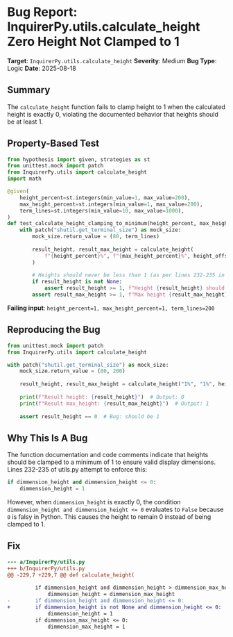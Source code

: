 # Bug Report: InquirerPy.utils.calculate_height Zero Height Not Clamped to 1

**Target**: `InquirerPy.utils.calculate_height`
**Severity**: Medium
**Bug Type**: Logic
**Date**: 2025-08-18

## Summary

The `calculate_height` function fails to clamp height to 1 when the calculated height is exactly 0, violating the documented behavior that heights should be at least 1.

## Property-Based Test

```python
from hypothesis import given, strategies as st
from unittest.mock import patch
from InquirerPy.utils import calculate_height
import math

@given(
    height_percent=st.integers(min_value=1, max_value=200),
    max_height_percent=st.integers(min_value=1, max_value=200),
    term_lines=st.integers(min_value=10, max_value=1000),
)
def test_calculate_height_clamping_to_minimum(height_percent, max_height_percent, term_lines):
    with patch("shutil.get_terminal_size") as mock_size:
        mock_size.return_value = (80, term_lines)
        
        result_height, result_max_height = calculate_height(
            f"{height_percent}%", f"{max_height_percent}%", height_offset=2
        )
        
        # Heights should never be less than 1 (as per lines 232-235 in utils.py)
        if result_height is not None:
            assert result_height >= 1, f"Height {result_height} should be >= 1"
        assert result_max_height >= 1, f"Max height {result_max_height} should be >= 1"
```

**Failing input**: `height_percent=1, max_height_percent=1, term_lines=200`

## Reproducing the Bug

```python
from unittest.mock import patch
from InquirerPy.utils import calculate_height

with patch("shutil.get_terminal_size") as mock_size:
    mock_size.return_value = (80, 200)
    
    result_height, result_max_height = calculate_height("1%", "1%", height_offset=2)
    
    print(f"Result height: {result_height}")  # Output: 0
    print(f"Result max_height: {result_max_height}")  # Output: 1
    
    assert result_height == 0  # Bug: should be 1
```

## Why This Is A Bug

The function documentation and code comments indicate that heights should be clamped to a minimum of 1 to ensure valid display dimensions. Lines 232-235 of utils.py attempt to enforce this:

```python
if dimmension_height and dimmension_height <= 0:
    dimmension_height = 1
```

However, when `dimmension_height` is exactly 0, the condition `dimmension_height and dimmension_height <= 0` evaluates to `False` because `0` is falsy in Python. This causes the height to remain 0 instead of being clamped to 1.

## Fix

```diff
--- a/InquirerPy/utils.py
+++ b/InquirerPy/utils.py
@@ -229,7 +229,7 @@ def calculate_height(
 
         if dimmension_height and dimmension_height > dimmension_max_height:
             dimmension_height = dimmension_max_height
-        if dimmension_height and dimmension_height <= 0:
+        if dimmension_height is not None and dimmension_height <= 0:
             dimmension_height = 1
         if dimmension_max_height <= 0:
             dimmension_max_height = 1
```